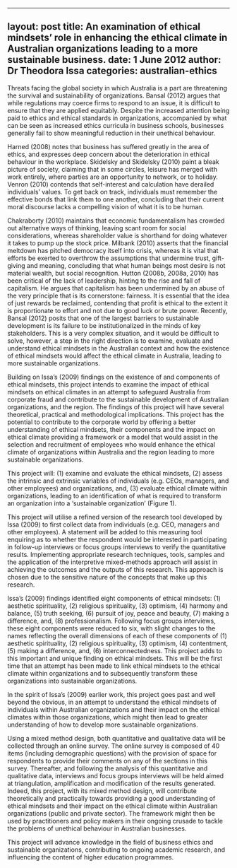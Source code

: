 
---
layout: post
title:  An examination of ethical mindsets’ role in enhancing the ethical climate in Australian organizations leading to a more sustainable business.
date:   1 June 2012
author: Dr Theodora Issa
categories: australian-ethics
---

Threats facing the global society in which Australia is a part are threatening the survival and sustainability of organizations. Bansal (2012) argues that while regulations may coerce firms to respond to an issue, it is difficult to ensure that they are applied equitably. Despite the increased attention being paid to ethics and ethical standards in organizations, accompanied by what can be seen as increased ethics curricula in business schools, businesses generally fail to show meaningful reduction in their unethical behaviour.

Harned (2008) notes that business has suffered greatly in the area of ethics, and expresses deep concern about the deterioration in ethical behaviour in the workplace. Skidelsky and Skidelsky (2010) paint a bleak picture of society, claiming that in some circles, leisure has merged with work entirely, where parties are an opportunity to network, or to holiday. Venron (2010) contends that self-interest and calculation have derailed individuals’ values. To get back on track, individuals must remember the effective bonds that link them to one another, concluding that their current moral discourse lacks a compelling vision of what it is to be human.

Chakraborty (2010) maintains that economic fundamentalism has crowded out alternative ways of thinking, leaving scant room for social considerations, whereas shareholder value is shorthand for doing whatever it takes to pump up the stock price. Milbank (2010) asserts that the financial meltdown has pitched democracy itself into crisis, whereas it is vital that efforts be exerted to overthrow the assumptions that undermine trust, gift-giving and meaning, concluding that what human beings most desire is not material wealth, but social recognition. Hutton (2008b, 2008a, 2010) has been critical of the lack of leadership, hinting to the rise and fall of capitalism. He argues that capitalism has been undermined by an abuse of the very principle that is its cornerstone: fairness. It is essential that the idea of just rewards be reclaimed, contending that profit is ethical to the extent it is proportionate to effort and not due to good luck or brute power. Recently, Bansal (2012) posits that one of the largest barriers to sustainable development is its failure to be institutionalized in the minds of key stakeholders. This is a very complex situation, and it would be difficult to solve, however, a step in the right direction is to examine, evaluate and understand ethical mindsets in the Australian context and how the existence of ethical mindsets would affect the ethical climate in Australia, leading to more sustainable organizations.

Building on Issa’s (2009) findings on the existence of and components of ethical mindsets, this project intends to examine the impact of ethical mindsets on ethical climates in an attempt to safeguard Australia from corporate fraud and contribute to the sustainable development of Australian organizations, and the region. The findings of this project will have several theoretical, practical and methodological implications. This project has the potential to contribute to the corporate world by offering a better understanding of ethical mindsets, their components and the impact on ethical climate providing a framework or a model that would assist in the selection and recruitment of employees who would enhance the ethical climate of organizations within Australia and the region leading to more sustainable organizations.

This project will: (1) examine and evaluate the ethical mindsets, (2) assess the intrinsic and extrinsic variables of individuals (e.g. CEOs, managers, and other employees) and organizations, and, (3) evaluate ethical climate within organizations, leading to an identification of what is required to transform an organization into a ‘sustainable organization’ (Figure 1).

This project will utilise a refined version of the research tool developed by Issa (2009) to first collect data from individuals (e.g. CEO, managers and other employees). A statement will be added to this measuring tool enquiring as to whether the respondent would be interested in participating in follow-up interviews or focus groups interviews to verify the quantitative results. Implementing appropriate research techniques, tools, samples and the application of the interpretive mixed-methods approach will assist in achieving the outcomes and the outputs of this research. This approach is chosen due to the sensitive nature of the concepts that make up this research.

Issa’s (2009) findings identified eight components of ethical mindsets: (1) aesthetic spirituality, (2) religious spirituality, (3) optimism, (4) harmony and balance, (5) truth seeking, (6) pursuit of joy, peace and beauty, (7) making a difference, and, (8) professionalism. Following focus groups interviews, these eight components were reduced to six, with slight changes to the names reflecting the overall dimensions of each of these components of (1) aesthetic spirituality, (2) religious spirituality, (3) optimism, (4) contentment, (5) making a difference, and, (6) interconnectedness. This project adds to this important and unique finding on ethical mindsets. This will be the first time that an attempt has been made to link ethical mindsets to the ethical climate within organizations and to subsequently transform these organizations into sustainable organizations.

In the spirit of Issa’s (2009) earlier work, this project goes past and well beyond the obvious, in an attempt to understand the ethical mindsets of individuals within Australian organizations and their impact on the ethical climates within those organizations, which might then lead to greater understanding of how to develop more sustainable organizations.

Using a mixed method design, both quantitative and qualitative data will be collected through an online survey. The online survey is composed of 40 items (including demographic questions) with the provision of space for respondents to provide their comments on any of the sections in this survey. Thereafter, and following the analysis of this quantitative and qualitative data, interviews and focus groups interviews will be held aimed at triangulation, amplification and modification of the results generated. Indeed, this project, with its mixed method design, will contribute theoretically and practically towards providing a good understanding of ethical mindsets and their impact on the ethical climate within Australian organizations (public and private sector). The framework might then be used by practitioners and policy makers in their ongoing crusade to tackle the problems of unethical behaviour in Australian businesses.

This project will advance knowledge in the field of business ethics and sustainable organizations, contributing to ongoing academic research, and influencing the content of higher education programmes.